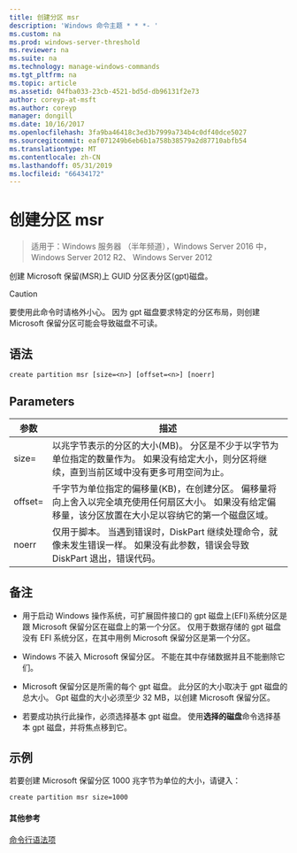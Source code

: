 ```yaml
---
title: 创建分区 msr
description: 'Windows 命令主题 * * *- '
ms.custom: na
ms.prod: windows-server-threshold
ms.reviewer: na
ms.suite: na
ms.technology: manage-windows-commands
ms.tgt_pltfrm: na
ms.topic: article
ms.assetid: 04fba033-23cb-4521-bd5d-db96131f2e73
author: coreyp-at-msft
ms.author: coreyp
manager: dongill
ms.date: 10/16/2017
ms.openlocfilehash: 3fa9ba46418c3ed3b7999a734b4c0df40dce5027
ms.sourcegitcommit: eaf071249b6eb6b1a758b38579a2d87710abfb54
ms.translationtype: MT
ms.contentlocale: zh-CN
ms.lasthandoff: 05/31/2019
ms.locfileid: "66434172"
---
```

# <a name="create-partition-msr"></a>创建分区 msr

>适用于：Windows 服务器 （半年频道），Windows Server 2016 中，Windows Server 2012 R2、 Windows Server 2012

创建 Microsoft 保留\(MSR\)上 GUID 分区表分区\(gpt\)磁盘。  
  
> [!CAUTION]  
> 要使用此命令时请格外小心。 因为 gpt 磁盘要求特定的分区布局，则创建 Microsoft 保留分区可能会导致磁盘不可读。  
  
  
  
## <a name="syntax"></a>语法  
  
```  
create partition msr [size=<n>] [offset=<n>] [noerr]  
```  
  
## <a name="parameters"></a>Parameters  
  
|  参数  |                                                                                                                         描述                                                                                                                         |
|-------------|-------------------------------------------------------------------------------------------------------------------------------------------------------------------------------------------------------------------------------------------------------------|
|  size\=<n>  |               以兆字节表示的分区的大小\(MB\)。 分区是不少于以字节为单位指定的数量作为<n>。 如果没有给定大小，则分区将继续，直到当前区域中没有更多可用空间为止。               |
| offset\=<n> | 千字节为单位指定的偏移量\(KB\)，在创建分区。 偏移量将向上舍入以完全填充使用任何扇区大小。 如果没有给定偏移量，该分区放置在大小足以容纳它的第一个磁盘区域。 |
|    noerr    |                            仅用于脚本。 当遇到错误时，DiskPart 继续处理命令，就像未发生错误一样。 如果没有此参数，错误会导致 DiskPart 退出，错误代码。                             |
  
## <a name="remarks"></a>备注  
  
-   用于启动 Windows 操作系统，可扩展固件接口的 gpt 磁盘上\(EFI\)系统分区是跟 Microsoft 保留分区在磁盘上的第一个分区。 仅用于数据存储的 gpt 磁盘没有 EFI 系统分区，在其中用例 Microsoft 保留分区是第一个分区。  
  
-   Windows 不装入 Microsoft 保留分区。 不能在其中存储数据并且不能删除它们。  
  
-   Microsoft 保留分区是所需的每个 gpt 磁盘。 此分区的大小取决于 gpt 磁盘的总大小。 Gpt 磁盘的大小必须至少 32 MB，以创建 Microsoft 保留分区。  
  
-   若要成功执行此操作，必须选择基本 gpt 磁盘。 使用**选择的磁盘**命令选择基本 gpt 磁盘，并将焦点移到它。  
  
## <a name="BKMK_examples"></a>示例  
若要创建 Microsoft 保留分区 1000 兆字节为单位的大小，请键入：  
  
```  
create partition msr size=1000  
```  
  
#### <a name="additional-references"></a>其他参考  
[命令行语法项](command-line-syntax-key.md)  
  

  

